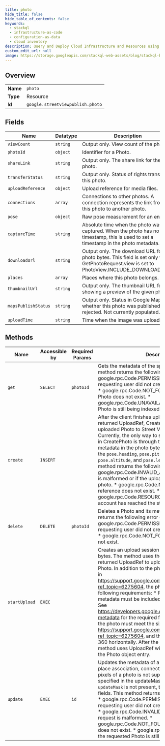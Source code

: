 ```yaml
---
title: photo
hide_title: false
hide_table_of_contents: false
keywords:
  - stackql
  - infrastructure-as-code
  - configuration-as-data
  - cloud inventory
description: Query and Deploy Cloud Infrastructure and Resources using SQL
custom_edit_url: null
image: https://storage.googleapis.com/stackql-web-assets/blog/stackql-blog-post-featured-image.png
---
```

  
    

## Overview
<table><tbody>
<tr><td><b>Name</b></td><td><code>photo</code></td></tr>
<tr><td><b>Type</b></td><td>Resource</td></tr>
<tr><td><b>Id</b></td><td><code>google.streetviewpublish.photo</code></td></tr>
</tbody></table>

## Fields
| Name | Datatype | Description |
| ---- | -------- | ----------- |
| `viewCount` | `string` | Output only. View count of the photo. |
| `photoId` | `object` | Identifier for a Photo. |
| `shareLink` | `string` | Output only. The share link for the photo. |
| `transferStatus` | `string` | Output only. Status of rights transfer on this photo. |
| `uploadReference` | `object` | Upload reference for media files. |
| `connections` | `array` | Connections to other photos. A connection represents the link from this photo to another photo. |
| `pose` | `object` | Raw pose measurement for an entity. |
| `captureTime` | `string` | Absolute time when the photo was captured. When the photo has no exif timestamp, this is used to set a timestamp in the photo metadata. |
| `downloadUrl` | `string` | Output only. The download URL for the photo bytes. This field is set only when GetPhotoRequest.view is set to PhotoView.INCLUDE_DOWNLOAD_URL. |
| `places` | `array` | Places where this photo belongs. |
| `thumbnailUrl` | `string` | Output only. The thumbnail URL for showing a preview of the given photo. |
| `mapsPublishStatus` | `string` | Output only. Status in Google Maps, whether this photo was published or rejected. Not currently populated. |
| `uploadTime` | `string` | Time when the image was uploaded. |
## Methods
| Name | Accessible by | Required Params | Description |
| ---- | ------------- | --------------- | ----------- |
| `get` | `SELECT` | `photoId` | Gets the metadata of the specified Photo. This method returns the following error codes: * google.rpc.Code.PERMISSION_DENIED if the requesting user did not create the requested Photo. * google.rpc.Code.NOT_FOUND if the requested Photo does not exist. * google.rpc.Code.UNAVAILABLE if the requested Photo is still being indexed. |
| `create` | `INSERT` |  | After the client finishes uploading the photo with the returned UploadRef, CreatePhoto publishes the uploaded Photo to Street View on Google Maps. Currently, the only way to set heading, pitch, and roll in CreatePhoto is through the [Photo Sphere XMP metadata](https://developers.google.com/streetview/spherical-metadata) in the photo bytes. CreatePhoto ignores the `pose.heading`, `pose.pitch`, `pose.roll`, `pose.altitude`, and `pose.level` fields in Pose. This method returns the following error codes: * google.rpc.Code.INVALID_ARGUMENT if the request is malformed or if the uploaded photo is not a 360 photo. * google.rpc.Code.NOT_FOUND if the upload reference does not exist. * google.rpc.Code.RESOURCE_EXHAUSTED if the account has reached the storage limit. |
| `delete` | `DELETE` | `photoId` | Deletes a Photo and its metadata. This method returns the following error codes: * google.rpc.Code.PERMISSION_DENIED if the requesting user did not create the requested photo. * google.rpc.Code.NOT_FOUND if the photo ID does not exist. |
| `startUpload` | `EXEC` |  | Creates an upload session to start uploading photo bytes. The method uses the upload URL of the returned UploadRef to upload the bytes for the Photo. In addition to the photo requirements shown in https://support.google.com/maps/answer/7012050?ref_topic=6275604, the photo must meet the following requirements: * Photo Sphere XMP metadata must be included in the photo metadata. See https://developers.google.com/streetview/spherical-metadata for the required fields. * The pixel size of the photo must meet the size requirements listed in https://support.google.com/maps/answer/7012050?ref_topic=6275604, and the photo must be a full 360 horizontally. After the upload completes, the method uses UploadRef with CreatePhoto to create the Photo object entry. |
| `update` | `EXEC` | `id` | Updates the metadata of a Photo, such as pose, place association, connections, etc. Changing the pixels of a photo is not supported. Only the fields specified in the updateMask field are used. If `updateMask` is not present, the update applies to all fields. This method returns the following error codes: * google.rpc.Code.PERMISSION_DENIED if the requesting user did not create the requested photo. * google.rpc.Code.INVALID_ARGUMENT if the request is malformed. * google.rpc.Code.NOT_FOUND if the requested photo does not exist. * google.rpc.Code.UNAVAILABLE if the requested Photo is still being indexed. |

